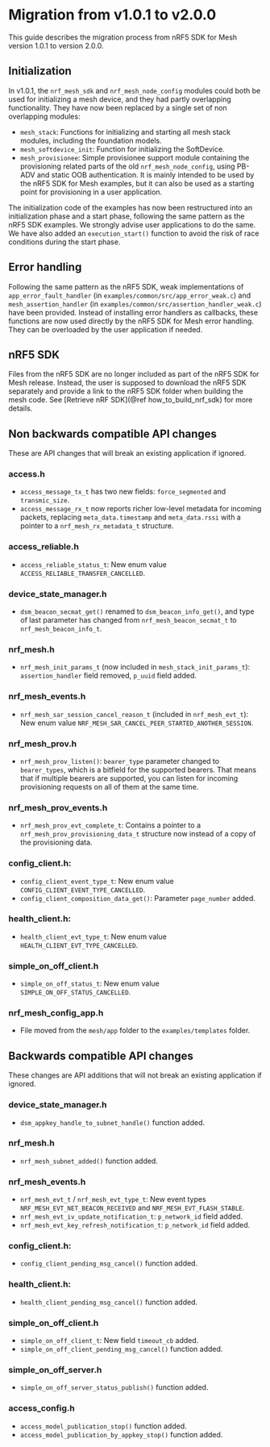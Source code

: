 # Migration from v1.0.1 to v2.0.0

This guide describes the migration process from nRF5 SDK for Mesh version 1.0.1 to version 2.0.0.

## Initialization

In v1.0.1, the `nrf_mesh_sdk` and `nrf_mesh_node_config` modules could both be used for initializing
a mesh device, and they had partly overlapping functionality. They have now been replaced by a
single set of non overlapping modules:

- `mesh_stack`: Functions for initializing and starting all mesh stack modules, including the
  foundation models.
- `mesh_softdevice_init`: Function for initializing the SoftDevice.
- `mesh_provisionee`: Simple provisionee support module containing the provisioning related parts of
  the old `nrf_mesh_node_config`, using PB-ADV and static OOB authentication. It is mainly intended
  to be used by the nRF5 SDK for Mesh examples, but it can also be used as a starting point for
  provisioning in a user application.

The initialization code of the examples has now been restructured into an initialization phase and a
start phase, following the same pattern as the nRF5 SDK examples. We strongly advise user
applications to do the same. We have also added an `execution_start()` function to avoid the risk of
race conditions during the start phase.

## Error handling

Following the same pattern as the nRF5 SDK, weak implementations of `app_error_fault_handler`
(in `examples/common/src/app_error_weak.c`) and `mesh_assertion_handler`
(in `examples/common/src/assertion_handler_weak.c`) have been provided. Instead of installing error
handlers as callbacks, these functions are now used directly by the nRF5 SDK for Mesh error
handling. They can be overloaded by the user application if needed.

## nRF5 SDK

Files from the nRF5 SDK are no longer included as part of the nRF5 SDK for Mesh release. Instead,
the user is supposed to download the nRF5 SDK separately and provide a link to the nRF5 SDK
folder when building the mesh code. See [Retrieve nRF SDK](@ref how_to_build_nrf_sdk) for more
details.

## Non backwards compatible API changes

These are API changes that will break an existing application if ignored.

### access.h

- `access_message_tx_t` has two new fields: `force_segmented` and `transmic_size`.
- `access_message_rx_t` now reports richer low-level metadata for incoming packets, replacing
  `meta_data.timestamp` and `meta_data.rssi` with a pointer to a `nrf_mesh_rx_metadata_t` structure.

### access_reliable.h

- `access_reliable_status_t`: New enum value `ACCESS_RELIABLE_TRANSFER_CANCELLED`.

### device_state_manager.h

- `dsm_beacon_secmat_get()` renamed to `dsm_beacon_info_get()`, and type of last parameter has
  changed from `nrf_mesh_beacon_secmat_t` to `nrf_mesh_beacon_info_t`.

### nrf_mesh.h

- `nrf_mesh_init_params_t` (now included in `mesh_stack_init_params_t`): `assertion_handler` field
  removed, `p_uuid` field added.

### nrf_mesh_events.h

- `nrf_mesh_sar_session_cancel_reason_t` (included in `nrf_mesh_evt_t`): New enum value
  `NRF_MESH_SAR_CANCEL_PEER_STARTED_ANOTHER_SESSION`.

### nrf_mesh_prov.h

- `nrf_mesh_prov_listen()`: `bearer_type` parameter changed to `bearer_types`, which is a bitfield
  for the supported bearers. That means that if multiple bearers are supported, you can listen for
  incoming provisioning requests on all of them at the same time.

### nrf_mesh_prov_events.h

- `nrf_mesh_prov_evt_complete_t`: Contains a pointer to a `nrf_mesh_prov_provisioning_data_t`
  structure now instead of a copy of the provisioning data.

### config_client.h:

- `config_client_event_type_t`: New enum value `CONFIG_CLIENT_EVENT_TYPE_CANCELLED`.
- `config_client_composition_data_get()`: Parameter `page_number` added.

### health_client.h:

- `health_client_evt_type_t`: New enum value `HEALTH_CLIENT_EVT_TYPE_CANCELLED`.

### simple_on_off_client.h

- `simple_on_off_status_t`: New enum value `SIMPLE_ON_OFF_STATUS_CANCELLED`.

### nrf_mesh_config_app.h

- File moved from the `mesh/app` folder to the `examples/templates` folder.

## Backwards compatible API changes

These changes are API additions that will not break an existing application if ignored.

### device_state_manager.h

- `dsm_appkey_handle_to_subnet_handle()` function added.

### nrf_mesh.h

- `nrf_mesh_subnet_added()` function added.

### nrf_mesh_events.h

- `nrf_mesh_evt_t` / `nrf_mesh_evt_type_t`: New event types `NRF_MESH_EVT_NET_BEACON_RECEIVED` and
  `NRF_MESH_EVT_FLASH_STABLE`.
- `nrf_mesh_evt_iv_update_notification_t`: `p_network_id` field added.
- `nrf_mesh_evt_key_refresh_notification_t`: `p_network_id` field added.

### config_client.h:

- `config_client_pending_msg_cancel()` function added.

### health_client.h:

- `health_client_pending_msg_cancel()` function added.

### simple_on_off_client.h

- `simple_on_off_client_t`: New field `timeout_cb` added.
- `simple_on_off_client_pending_msg_cancel()` function added.

### simple_on_off_server.h

- `simple_on_off_server_status_publish()` function added.

### access_config.h

- `access_model_publication_stop()` function added.
- `access_model_publication_by_appkey_stop()` function added.

